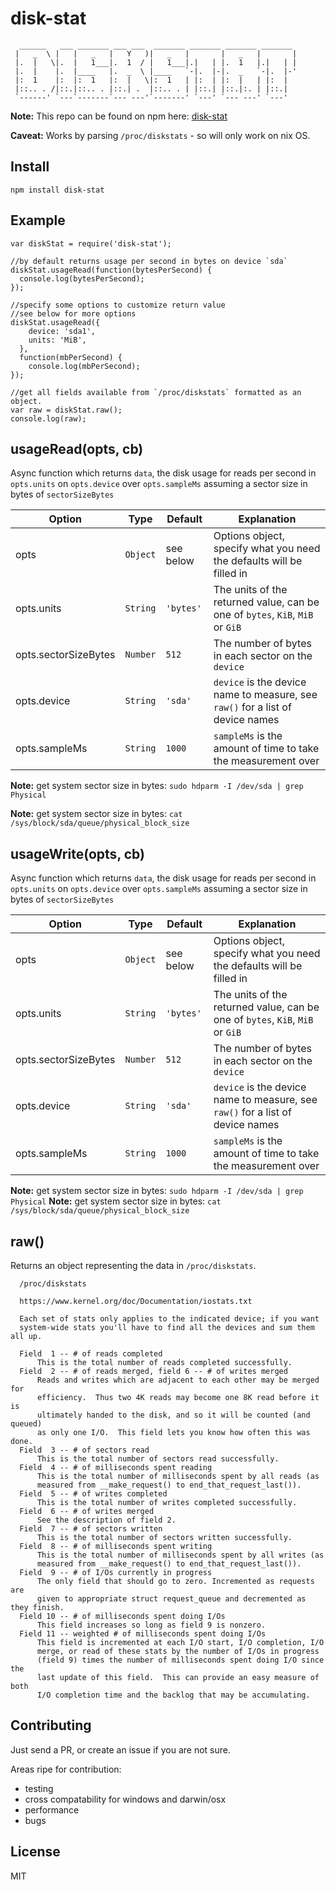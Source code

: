 disk-stat
========

```
  ______   ___ _______ ___ ___  _______ _______ _______ _______
 |   _  \ |   |   _   |   Y   )|   _   |       |   _   |       |
 |.  |   \|.  |   1___|.  1  / |   1___|.|   | |.  1   |.|   | |
 |.  |    |.  |____   |.  _  \ |____   `-|.  |-|.  _   `-|.  |-'
 |:  1    |:  |:  1   |:  |   \|:  1   | |:  | |:  |   | |:  |
 |::.. . /|::.|::.. . |::.| .  |::.. . | |::.| |::.|:. | |::.|
 `------' `---`-------`--- ---'`-------' `---' `--- ---' `---'
```

**Note:** This repo can be found on npm here: [disk-stat](https://www.npmjs.com/package/disk-stat)

**Caveat:** Works by parsing `/proc/diskstats` - so will only work on nix OS.

Install
-------

```
npm install disk-stat
```

Example
-------

```
var diskStat = require('disk-stat');

//by default returns usage per second in bytes on device `sda`
diskStat.usageRead(function(bytesPerSecond) {
  console.log(bytesPerSecond);
});

//specify some options to customize return value
//see below for more options
diskStat.usageRead({
    device: 'sda1',
    units: 'MiB',
  },
  function(mbPerSecond) {
    console.log(mbPerSecond);
});

//get all fields available from `/proc/diskstats` formatted as an object.
var raw = diskStat.raw();
console.log(raw);
```

usageRead(opts, cb)
-------------------

Async function which returns `data`, the disk usage for reads per second in `opts.units` on `opts.device` over `opts.sampleMs` assuming a sector size in bytes of `sectorSizeBytes`

Option               | Type         | Default       | Explanation
-------------------- | ------------ | ------------- | ------------
opts                 | `Object`     | see below     | Options object, specify what you need the defaults will be filled in
opts.units           | `String`     | `'bytes'`     | The units of the returned value, can be one of `bytes`, `KiB`, `MiB` or `GiB`
opts.sectorSizeBytes | `Number`     | `512`         | The number of bytes in each sector on the `device`
opts.device          | `String`     | `'sda'`       | `device` is the device name to measure, see `raw()` for a list of device names
opts.sampleMs        | `String`     | `1000`        | `sampleMs` is the amount of time to take the measurement over

**Note:** get system sector size in bytes: `sudo hdparm -I /dev/sda | grep Physical`

**Note:** get system sector size in bytes: `cat /sys/block/sda/queue/physical_block_size`

usageWrite(opts, cb)
--------------------

Async function which returns `data`, the disk usage for reads per second in `opts.units` on `opts.device` over `opts.sampleMs` assuming a sector size in bytes of `sectorSizeBytes`

Option               | Type         | Default       | Explanation
-------------------- | ------------ | ------------- | ------------
opts                 | `Object`     | see below     | Options object, specify what you need the defaults will be filled in
opts.units           | `String`     | `'bytes'`     | The units of the returned value, can be one of `bytes`, `KiB`, `MiB` or `GiB`
opts.sectorSizeBytes | `Number`     | `512`         | The number of bytes in each sector on the `device`
opts.device          | `String`     | `'sda'`       | `device` is the device name to measure, see `raw()` for a list of device names
opts.sampleMs        | `String`     | `1000`        | `sampleMs` is the amount of time to take the measurement over

**Note:** get system sector size in bytes: `sudo hdparm -I /dev/sda | grep Physical`
**Note:** get system sector size in bytes: `cat /sys/block/sda/queue/physical_block_size`

raw()
-----

Returns an object representing the data in `/proc/diskstats`.

```
  /proc/diskstats

  https://www.kernel.org/doc/Documentation/iostats.txt

  Each set of stats only applies to the indicated device; if you want
  system-wide stats you'll have to find all the devices and sum them all up.

  Field  1 -- # of reads completed
      This is the total number of reads completed successfully.
  Field  2 -- # of reads merged, field 6 -- # of writes merged
      Reads and writes which are adjacent to each other may be merged for
      efficiency.  Thus two 4K reads may become one 8K read before it is
      ultimately handed to the disk, and so it will be counted (and queued)
      as only one I/O.  This field lets you know how often this was done.
  Field  3 -- # of sectors read
      This is the total number of sectors read successfully.
  Field  4 -- # of milliseconds spent reading
      This is the total number of milliseconds spent by all reads (as
      measured from __make_request() to end_that_request_last()).
  Field  5 -- # of writes completed
      This is the total number of writes completed successfully.
  Field  6 -- # of writes merged
      See the description of field 2.
  Field  7 -- # of sectors written
      This is the total number of sectors written successfully.
  Field  8 -- # of milliseconds spent writing
      This is the total number of milliseconds spent by all writes (as
      measured from __make_request() to end_that_request_last()).
  Field  9 -- # of I/Os currently in progress
      The only field that should go to zero. Incremented as requests are
      given to appropriate struct request_queue and decremented as they finish.
  Field 10 -- # of milliseconds spent doing I/Os
      This field increases so long as field 9 is nonzero.
  Field 11 -- weighted # of milliseconds spent doing I/Os
      This field is incremented at each I/O start, I/O completion, I/O
      merge, or read of these stats by the number of I/Os in progress
      (field 9) times the number of milliseconds spent doing I/O since the
      last update of this field.  This can provide an easy measure of both
      I/O completion time and the backlog that may be accumulating.
```

Contributing
------------

Just send a PR, or create an issue if you are not sure.

Areas ripe for contribution:
- testing
- cross compatability for windows and darwin/osx
- performance
- bugs

License
-------

MIT

